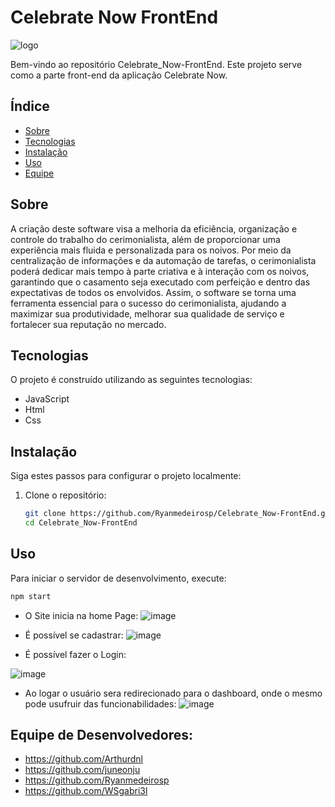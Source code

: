 # Celebrate Now FrontEnd
![logo](https://github.com/user-attachments/assets/be0ff25a-8f5f-4d41-ac19-a90ff1ba49a8)

Bem-vindo ao repositório Celebrate_Now-FrontEnd. Este projeto serve como a parte front-end da aplicação Celebrate Now.

## Índice
- [Sobre](#sobre)
- [Tecnologias](#tecnologias)
- [Instalação](#instalação)
- [Uso](#uso)
- [Equipe](#equipe-de-desenvolvedores)


## Sobre

A criação deste software visa a melhoria da eficiência, organização e controle do trabalho do cerimonialista, além de proporcionar uma experiência mais fluida e personalizada para os noivos. Por meio da centralização de informações e da automação de tarefas, o cerimonialista poderá dedicar mais tempo à parte criativa e à interação com os noivos, garantindo que o casamento seja executado com perfeição e dentro das expectativas de todos os envolvidos. Assim, o software se torna uma ferramenta essencial para o sucesso do cerimonialista, ajudando a maximizar sua produtividade, melhorar sua qualidade de serviço e fortalecer sua reputação no mercado. 
## Tecnologias

O projeto é construído utilizando as seguintes tecnologias:
- JavaScript
- Html
- Css

## Instalação

Siga estes passos para configurar o projeto localmente:

1. Clone o repositório:
    ```bash
    git clone https://github.com/Ryanmedeirosp/Celebrate_Now-FrontEnd.git
    cd Celebrate_Now-FrontEnd
    ```

## Uso

Para iniciar o servidor de desenvolvimento, execute:
```bash
npm start
```
- O Site inicia na home Page:
![image](https://github.com/user-attachments/assets/607e35ea-a075-48a5-a710-ecc3d3ffa192)

- É possível se cadastrar:
![image](https://github.com/user-attachments/assets/5bfa476c-59d4-4baf-8827-47b36b4ac7bb)

- É possível fazer o Login:

![image](https://github.com/user-attachments/assets/5a717479-938b-4ad9-bfd4-f0fb25084cfb)


- Ao logar o usuário sera redirecionado para o dashboard, onde o mesmo pode usufruir das funcionabilidades:
![image](https://github.com/user-attachments/assets/8fad9bc1-ee10-4b1c-be75-d2dca3406172)

## Equipe de Desenvolvedores:
- https://github.com/Arthurdnl
- https://github.com/juneonju
- https://github.com/Ryanmedeirosp
- https://github.com/WSgabri3l
